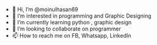 - 👋 Hi, I’m @moinulhasan69
- 👀 I’m interested in programming and Graphic Designing
- 🌱 I’m currently learning python , graphic design
- 💞️ I’m looking to collaborate on programmer
- 📫 How to reach me on FB, Whatsapp, LinkedIn

<!---
moinulhasan69/moinulhasan69 is a ✨ special ✨ repository because its `README.md` (this file) appears on your GitHub profile.
You can click the Preview link to take a look at your changes.
--->

